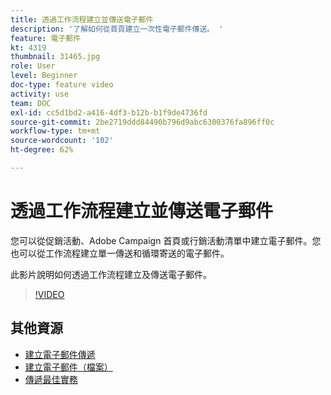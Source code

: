 ```yaml
---
title: 透過工作流程建立並傳送電子郵件
description: '了解如何從首頁建立一次性電子郵件傳送。 '
feature: 電子郵件
kt: 4319
thumbnail: 31465.jpg
role: User
level: Beginner
doc-type: feature video
activity: use
team: DOC
exl-id: cc5d1bd2-a416-4df3-b12b-b1f9de4736fd
source-git-commit: 2be2719ddd84490b796d9abc6300376fa896ff0c
workflow-type: tm+mt
source-wordcount: '102'
ht-degree: 62%

---
```


# 透過工作流程建立並傳送電子郵件

您可以從促銷活動、Adobe Campaign 首頁或行銷活動清單中建立電子郵件。您也可以從工作流程建立單一傳送和循環寄送的電子郵件。

此影片說明如何透過工作流程建立及傳送電子郵件。

>[!VIDEO](https://video.tv.adobe.com/v/31465?quality=12)

## 其他資源

* [建立電子郵件傳遞](/help/communication-channels/email/create-email-from-homepage.md)
* [建立電子郵件（檔案）](https://docs.adobe.com/content/help/en/campaign-standard/using/communication-channels/email-messages/creating-an-email.html)
* [傳遞最佳實務](https://experienceleague.adobe.com/docs/campaign-standard/using/communication-channels/delivery-bestpractices/delivery-best-practices.html?lang=zh-Hant)
